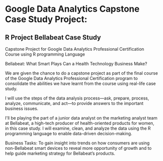 # Google Data Analytics Capstone Case Study Project: 
## R Project Bellabeat Case Study

Capstone Project for Google Data Analytics Professional Certification Course using R programming Language

Bellabeat: What Smart Plays Can a Health Technology Business Make?

We are given the chance to do a capstone project as part of the final course of the Google Data Analytics Professional Certification program to consolidate the abilities
we have learnt from the course using real-life case study.

I will use the steps of the data analysis process—ask, prepare, process, analyze, communicate, and act—to provide answers to the important business issues.

I'll be playing the part of a junior data analyst on the marketing analyst team at Bellabeat, a high-tech producer of health-oriented products for women, 
in this case study. I will examine, clean, and analyze the data using the R programming language to enable data-driven decision-making.

Business Tasks:
To gain insight into trends on how consumers are using non-Bellabeat smart devices to reveal more opportunity of growth and 
to help guide marketing strategy for Bellabeat’s products.
